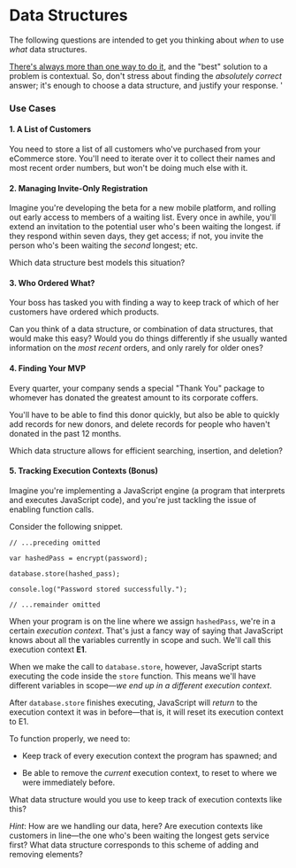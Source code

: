 # Data Structures

The following questions are intended to get you thinking about _when_ to use _what_ data structures.

[There's always more than one way to do it](http://en.wikipedia.org/wiki/There%27s_more_than_one_way_to_do_it), and the "best" solution to a problem is contextual. So, don't stress about finding the _absolutely correct_ answer; it's enough to choose a data structure, and justify your response.
'

### Use Cases

#### 1. A List of Customers

You need to store a list of all customers who've purchased from your eCommerce store. You'll need to iterate over it to collect their names and most recent order numbers, but won't be doing much else with it.

#### 2. Managing Invite-Only Registration

Imagine you're developing the beta for a new mobile platform, and rolling out early access to members of a waiting list. Every once in awhile, you'll extend an invitation to the potential user who's been waiting the longest. if they respond within seven days, they get access; if not, you invite the person who's been waiting the _second_ longest; etc.

Which data structure best models this situation?

#### 3. Who Ordered What?

Your boss has tasked you with finding a way to keep track of which of her customers have ordered which products.

Can you think of a data structure, or combination of data structures, that would make this easy? Would you do things differently if she usually wanted information on the _most recent_ orders, and only rarely for older ones?

#### 4. Finding Your MVP

Every quarter, your company sends a special "Thank You" package to whomever has donated the greatest amount to its corporate coffers.

You'll have to be able to find this donor quickly, but also be able to quickly add records for new donors, and delete records for people who haven't donated in the past 12 months.

Which data structure allows for efficient searching, insertion, and deletion?

#### 5. Tracking Execution Contexts (Bonus)

Imagine you're implementing a JavaScript engine (a program that interprets and executes JavaScript code), and you're just tackling the issue of enabling function calls.

Consider the following snippet.

```
// ...preceding omitted

var hashedPass = encrypt(password);

database.store(hashed_pass);

console.log("Password stored successfully.");

// ...remainder omitted
```

When your program is on the line where we assign `hashedPass`, we're in a certain _execution context_. That's just a fancy way of saying that JavaScript knows about all the variables currently in scope and such. We'll call this execution context **E1**.

When we make the call to `database.store`, however, JavaScript starts executing the code inside the `store` function. This means we'll have different variables in scope—_we end up in a different execution context_.

After `database.store` finishes executing, JavaScript will _return_ to the execution context it was in before—that is, it will reset its execution context to E1.

To function properly, we need to:

- Keep track of every execution context the program has spawned; and

- Be able to remove the _current_ execution context, to reset to where we were immediately before.

What data structure would you use to keep track of execution contexts like this?

_Hint_: How are we handling our data, here? Are execution contexts like customers in line—the one who's been waiting the longest gets service first? What data structure corresponds to this scheme of adding and removing elements?
